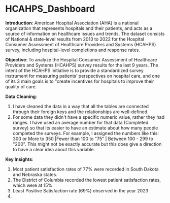 # HCAHPS_Dashboard

**Introduction**: American Hospital Association (AHA) is a national organization that represents hospitals and their patients, and acts as a source of information on healthcare issues and trends. The dataset consists of National & state-level results from 2013 to 2022 for the Hospital Consumer Assessment of Healthcare Providers and Systems (HCAHPS) survey, including hospital-level completions and response rates.

**Objective**: To analyze the Hospital Consumer Assessment of Healthcare Providers and Systems (HCAHPS) survey results for the last 9 years. The intent of the HCAHPS initiative is to provide a standardized survey instrument for measuring patients’ perspectives on hospital care, and one of its 3 main goals is to "create incentives for hospitals to improve their quality of care.

**Data Cleaning**:
1. I have cleaned the data in a way that all the tables are connected through their foreign keys and the relationships are well-defined.
2. For some data they didn't have a specific numeric value, rather they had ranges. I have used an average number for that data (Completed survey) so that its easier to have an estimate about how many people completed the surveys. For example, I assigned the numbers like this: 300 or More to 350 |Fewer than 100 to "75" | Between 100 - 299 to "200". This might not be exactly accurate but this does give a direction to have a clear idea about this variable.

**Key Insights**:

 1. Most patient satisfaction rates of 77% were recorded in South Dakota and Nebraska states.
 2. The District of Columbia recorded the lowest patient satisfaction rates, which were at 15%
 3.  Least Positive Satisfaction rate (69%) observed in the year 2023
 4.  
